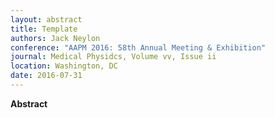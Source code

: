```yaml
---
layout: abstract
title: Template
authors: Jack Neylon
conference: "AAPM 2016: 58th Annual Meeting & Exhibition"
journal: Medical Physidcs, Volume vv, Issue ii
location: Washington, DC
date: 2016-07-31
---
```

**Abstract**
